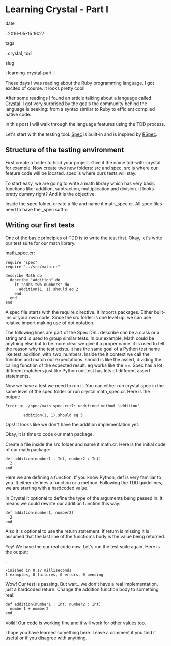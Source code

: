 Learning Crystal - Part I
=========================

date

:   2016-05-15 16:27

tags

:   crystal, tdd

slug

:   learning-crystal-part-I

These days I was reading about the Ruby programming language. I got
excited of course. It looks pretty cool!

After some readings I found an article talking about a language called
[Crystal](http://crystal-lang.org/). I got very surprised by the goals
the community behind the language is seeking: from a syntax similar to
Ruby to efficient compiled native code.

In this post I will walk through the language features using the TDD
process.

Let's start with the testing tool.
[Spec](http://crystal-lang.org/api/Spec.html) is built-in and is
inspired by [RSpec](http://rspec.info/).

Structure of the testing environment
------------------------------------

First create a folder to hold your project. Give it the name
tdd-with-crystal for example. Now create two new folders: src and spec.
src is where our feature code will be located. spec is where ours tests
will stay.

To start easy, we are going to write a math library which has very basic
functions like: addition, subtraction, multiplication and division. It
looks pretty dummy right? And it is the objective.

Inside the spec folder, create a file and name it math\_spec.cr. All
spec files need to have the \_spec suffix.

Writing our first tests
-----------------------

One of the basic principles of TDD is to write the test first. Okay,
let's write our test suite for our math library.

math\_spec.cr:

``` {.sourceCode .ruby}
require "spec"
require "../src/math.cr"

describe Math do
  describe "addition" do
    it "adds two numbers" do
      addition(1, 1).should eq 2
    end
  end
end
```

A spec file starts with the require directive. It imports packages.
Either built-ins or your own code. Since the src folder is one level up,
we can use relative import making use of dot notation.

The following lines are part of the Spec DSL. describe can be a class or
a string and is used to group similar tests. In our example, Math could
be anything else but to be more clear we give it a proper name. it is
used to tell the reason why the test exists. it has the same goal of a
Python test name like test\_addition\_with\_two\_numbers. Inside the it
context we call the function and match our expectations. should is like
the assert, dividing the calling function of the expected result. eq
works like the ==. Spec has a lot different matchers just like Python
unittest has lots of different assert statements.

Now we have a test we need to run it. You can either run crystal spec in
the same level of the spec folder or run crystal math\_spec.cr. Here is
the output:

``` {.sourceCode .shell}
Error in ./spec/math_spec.cr:7: undefined method 'addition'

        addition(1, 1).should eq 3
```

Ops! It looks like we don't have the addition implementation yet.

Okay, it is time to code our math package.

Create a file inside the src folder and name it math.cr. Here is the
initial code of our math package:

``` {.sourceCode .ruby}
def addition(number1 : Int, number2 : Int)
  2
end
```

Here we are defining a function. If you know Python, def is very
familiar to you. It either defines a function or a method. Following the
TDD guidelines, we are starting with a hardcoded value.

In Crystal it optional to define the type of the arguments being passed
in. It means we could rewrite our addition function this way:

``` {.sourceCode .ruby}
def addition(number1, number2)
  2
end
```

Also it is optional to use the return statement. If return is missing it
is assumed that the last line of the function's body is the value being
returned.

Yey! We have the our real code now. Let's run the test suite again. Here
is the output:

``` {.sourceCode .shell}
.

Finished in 0.17 milliseconds
1 examples, 0 failures, 0 errors, 0 pending
```

Wow! Our test is passing. But wait...we don't have a real
implementation, just a hardcoded return. Change the addition function
body to something real:

``` {.sourceCode .ruby}
def addition(number1 : Int, number2 : Int)
  number1 + number2
end
```

Voilá! Our code is working fine and it will work for other values too.

I hope you have learned something here. Leave a comment if you find it
useful or if you disagree with anything.
